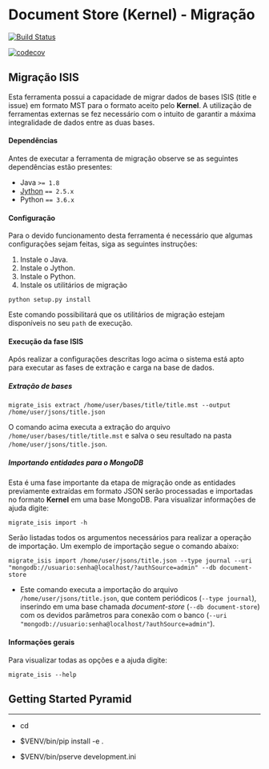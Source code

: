 # Document Store (Kernel) - Migração


[![Build Status](https://travis-ci.org/scieloorg/document-store-migracao.svg?branch=master)](https://travis-ci.org/scieloorg/document-store-migracao)

[![codecov](https://codecov.io/gh/scieloorg/document-store-migracao/branch/master/graph/badge.svg)](https://codecov.io/gh/scieloorg/document-store-migracao)


## Migração ISIS

Esta ferramenta possui a capacidade de migrar dados de bases ISIS (title e issue) em formato MST para o formato aceito pelo **Kernel**. A utilização de ferramentas externas se fez necessário com o intuito de garantir a máxima integralidade de dados entre as duas bases.

#### Dependências
Antes de executar a ferramenta de migração observe se as seguintes dependências estão presentes:

- Java `>= 1.8`
- [Jython](http://search.maven.org/remotecontent?filepath=org/python/jython-installer/2.5.3/jython-installer-2.5.3.jar) `== 2.5.x`
- Python `== 3.6.x`

#### Configuração

Para o devido funcionamento desta ferramenta é necessário que algumas configurações sejam feitas, siga as seguintes instruções:

1. Instale o Java.
2. Instale o Jython.
3. Instale o Python.
4. Instale os utilitários de migração

```shell
python setup.py install
```

Este comando possibilitará que os utilitários de migração estejam disponíveis no seu `path` de execução.


#### Execução da fase ISIS

Após realizar a configurações descritas logo acima o sistema está apto para executar as fases de extração e carga na base de dados.

##### Extração de bases

```shell
migrate_isis extract /home/user/bases/title/title.mst --output /home/user/jsons/title.json
```
O comando acima executa a extração do arquivo `/home/user/bases/title/title.mst` e salva o seu resultado na pasta `/home/user/jsons/title.json`.

##### Importando entidades para o MongoDB

Esta é uma fase importante da etapa de migração onde as entidades previamente extraídas em formato JSON serão processadas e importadas no formato **Kernel** em uma base MongoDB. Para visualizar informações de ajuda digite:

```shell
migrate_isis import -h
```

Serão listadas todos os argumentos necessários para realizar a operação de importação. Um exemplo de importação segue o comando abaixo:

```shell
migrate_isis import /home/user/jsons/title.json --type journal --uri "mongodb://usuario:senha@localhost/?authSource=admin" --db document-store
```

- Este comando executa a importação do arquivo `/home/user/jsons/title.json`, que contem periódicos (`--type journal`), inserindo em uma base chamada *document-store* (`--db document-store`) com os devidos parâmetros para conexão com o banco (`--uri "mongodb://usuario:senha@localhost/?authSource=admin"`).


#### Informações gerais

Para visualizar todas as opções e a ajuda digite:
```shell
migrate_isis --help
```

## Getting Started Pyramid
---------------

- cd <directory containing this file>

- $VENV/bin/pip install -e .

- $VENV/bin/pserve development.ini
